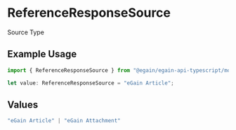 # ReferenceResponseSource

Source Type

## Example Usage

```typescript
import { ReferenceResponseSource } from "@egain/egain-api-typescript/models";

let value: ReferenceResponseSource = "eGain Article";
```

## Values

```typescript
"eGain Article" | "eGain Attachment"
```